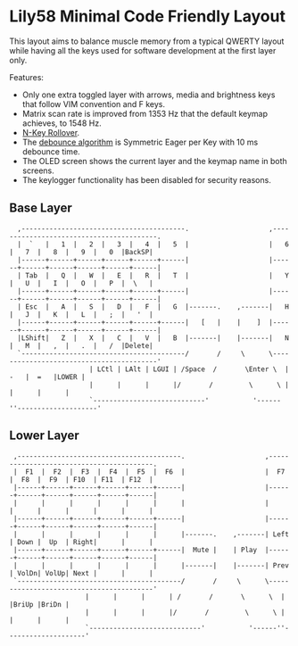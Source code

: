 # Lily58 Minimal Code Friendly Layout

This layout aims to balance muscle memory from a typical QWERTY layout while
having all the keys used for software development at the first layer only.

Features:

- Only one extra toggled layer with arrows, media and brightness keys that
  follow VIM convention and F keys.
- Matrix scan rate is improved from 1353 Hz that the default keymap achieves, to
  1548 Hz.
- [N-Key Rollover](https://en.wikipedia.org/wiki/Key_rollover#n-key_rollover).
- The
  [debounce algorithm](https://docs.qmk.fm/#/feature_debounce_type?id=types-of-debounce-algorithms)
  is Symmetric Eager per Key with 10 ms debounce time.
- The OLED screen shows the current layer and the keymap name in both screens.
- The keylogger functionality has been disabled for security reasons.

## Base Layer

```text
  ,-----------------------------------------.                    ,-----------------------------------------.
  |  `   |   1  |   2  |   3  |   4  |   5  |                    |   6  |   7  |   8  |   9  |   0  |BackSP|
  |------+------+------+------+------+------|                    |------+------+------+------+------+------|
  | Tab  |   Q  |   W  |   E  |   R  |   T  |                    |   Y  |   U  |   I  |   O  |   P  |  \   |
  |------+------+------+------+------+------|                    |------+------+------+------+------+------|
  | Esc  |   A  |   S  |   D  |   F  |   G  |-------.    ,-------|   H  |   J  |   K  |   L  |   ;  |   '  |
  |------+------+------+------+------+------|   [   |    |    ]  |------+------+------+------+------+------|
  |LShift|   Z  |   X  |   C  |   V  |   B  |-------|    |-------|   N  |   M  |   ,  |   .  |   /  |Delete|
  `-----------------------------------------/       /     \      \-----------------------------------------'
                    | LCtl | LAlt | LGUI | /Space  /       \Enter \  |  -   |  =   |LOWER |
                    |      |      |      |/       /         \      \ |      |      |      |
                    `----------------------------'           '------''--------------------'
```

## Lower Layer

```text
 ,-----------------------------------------.                    ,-----------------------------------------.
 |  F1  |  F2  |  F3  |  F4  |  F5  |  F6  |                    |  F7  |  F8  |  F9  | F10  | F11  | F12  |
 |------+------+------+------+------+------|                    |------+------+------+------+------+------|
 |      |      |      |      |      |      |                    |      |      |      |      |      |      |
 |------+------+------+------+------+------|                    |------+------+------+------+------+------|
 |      |      |      |      |      |      |-------.    ,-------| Left | Down |  Up  | Right|      |      |
 |------+------+------+------+------+------|  Mute |    | Play  |------+------+------+------+------+------|
 |      |      |      |      |      |      |-------|    |-------| Prev | VolDn| VolUp| Next |      |      |
 `-----------------------------------------/       /     \      \-----------------------------------------'
                   |      |      |      | /       /       \      \  |      |BriUp |BriDn |
                   |      |      |      |/       /         \      \ |      |      |      |
                   `----------------------------'           '------''--------------------'
```
